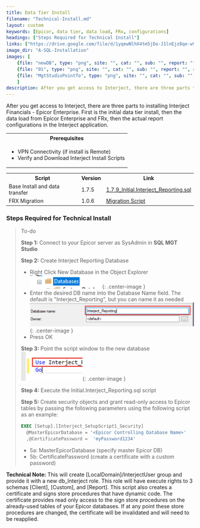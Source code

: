 ```yaml
---
title: Data Tier Install
filename: "Technical-Install.md"
layout: custom
keywords: [Epicor, data tier, data load, FRx, configurations]
headings: ["Steps Required for Technical Install"]
links: ["https://drive.google.com/file/d/1yqewNlhX4tm5jDo-J1lnEjz8qe-w9gqO/view?usp=sharing", "https://drive.google.com/file/d/1UcSwEf_oKjr3eVSSUJKyzZyB60YGJsaM/view?usp=sharing", "/images/A-SQL-Installation/newDB.png", "/images/A-SQL-Installation/01.png", "/images/A-SQL-Installation/MgtStudioPointTo.png"]
image_dir: "A-SQL-Installation"
images: [
	{file: "newDB", type: "png", site: "", cat: "", sub: "", report: "", ribbon: "", config: ""}, 
	{file: "01", type: "png", site: "", cat: "", sub: "", report: "", ribbon: "", config: ""}, 
	{file: "MgtStudioPointTo", type: "png", site: "", cat: "", sub: "", report: "", ribbon: "", config: ""}
	]
description: After you get access to Interject, there are three parts to installing Interject Financials - Epicor Enterprise. First is the initial data tier install, then the data load from Epicor Enterprise and FRx, then the actual report configurations in the Interject application.
---
```


After you get access to Interject, there are three parts to installing Interject Financials - Epicor Enterprise. First is the initial data tier install, then the data load from Epicor Enterprise and FRx, then the actual report configurations in the Interject application.

<table>
   <tr>
    <th><span style="font-weight:bold">Prerequisites</span></th>
   </tr>
            <tr>
                <td>
                    <ul>
                        <li>VPN Connectivity (if install is Remote)</li>
                        <li>Verify and Download Interject Install Scripts</li>
                    </ul>    
                </td>
            </tr>
</table>

<table>
   <tr>
    <th><span style="font-weight:bold">Script</span></th>
    <th><span style="font-weight:bold">Version</span></th>
    <th><span style="font-weight:bold">Link</span></th>
   </tr>
            <tr>
                <td> 
                  Base Install and data transfer
                </td>
                <td>
                1.7.5                </td>
                <td>
                <a href="https://github.com/GoInterject/FinancialPackage/releases/tag/v1.7.9">1.7.9_Initial.Interject_Reporting.sql</a> 
                </td>
            </tr>
            <tr>
                <td> 
                   FRX Migration
                </td>
                <td>
                1.0.6
                </td>
                <td>
                <a href="https://drive.google.com/file/d/1UcSwEf_oKjr3eVSSUJKyzZyB60YGJsaM/view?usp=sharing">Migration Script</a>
                </td>
            </tr>
</table>

### Steps Required for Technical Install

> To-do
>
> **Step 1:** Connect to your Epicor server as SysAdmin in **SQL MGT Studio**
>
> **Step 2:** Create Interject Reporting Database
>
> - Right Click New Database in the Object Explorer
>   ![New database](/images/A-SQL-Installation/newDB.png){: .center-image }
> - Enter the desired DB name into the Database Name field. The default is "Interject_Reporting", but you can name it as needed
>   ![New database](/images/A-SQL-Installation/01.png){: .center-image }
> - Press OK
>
> **Step 3:** Point the script window to the new database
> ![Mgt Studio Point](/images/A-SQL-Installation/MgtStudioPointTo.png){: .center-image }
>
> **Step 4:** Execute the Initial.Interject_Reporting.sql script
>
> **Step 5:** Create security objects and grant read-only access to Epicor tables by passing the following parameters using the following script as an example:
>
> ```SQL
> EXEC [Setup].[Interject_SetupScript1_Security]
> 	@MasterEpicorDatabase = '<Epicor Controlling Database Name>'
> 	,@CertificatePassword =  'myPassword1234'
> ```
>
> - 5a: MasterEpicorDatabase \(specify master Epicor DB\)
> - 5b: CertificatePassword \(create a certificate with a custom password\)

**Technical Note:** This will create \[LocalDomain\]/InterjectUser group and provide it with a new db_Interject role. This role will have execute rights to 3 schemas \[Client\], \[Custom\], and \[Report\]. This script also creates a certificate and signs store procedures that have dynamic code. The certificate provides read only access to the sign store procedures on the already-used tables of your Epicor databases. If at any point these store procedures are changed, the certificate will be invalidated and will need to be reapplied.

